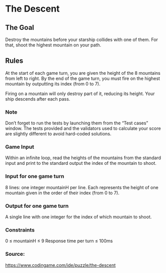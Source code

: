 # The Descent

## The Goal
Destroy the mountains before your starship collides with one of them. For that, shoot the highest mountain on your path.

## Rules
At the start of each game turn, you are given the height of the 8 mountains from left to right.
By the end of the game turn, you must fire on the highest mountain by outputting its index (from 0 to 7).

Firing on a mountain will only destroy part of it, reducing its height. Your ship descends after each pass.  
 
### Note
Don’t forget to run the tests by launching them from the “Test cases” window. The tests provided and the validators used to calculate your score are slightly different to avoid hard-coded solutions.

### Game Input
Within an infinite loop, read the heights of the mountains from the standard input and print to the standard output the index of the mountain to shoot.

### Input for one game turn
8 lines: one integer mountainH per line. Each represents the height of one mountain given in the order of their index (from 0 to 7).

### Output for one game turn
A single line with one integer for the index of which mountain to shoot.

### Constraints
0 ≤ mountainH ≤ 9
Response time per turn ≤ 100ms

### Source:
https://www.codingame.com/ide/puzzle/the-descent